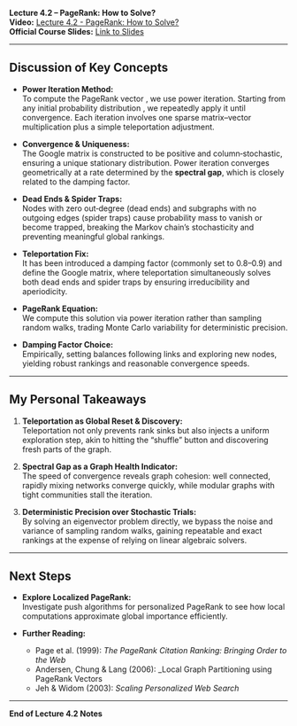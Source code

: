 
**Lecture 4.2 – PageRank: How to Solve?**  
**Video:** [Lecture 4.2 - PageRank: How to Solve?](https://www.youtube.com/watch?v=rK2ZBmQHVVs&list=PLoROMvodv4rOP-ImU-O1rYRg2RFxomvFp&index=11&ab_channel=StanfordOnline)  
**Official Course Slides:** [Link to Slides](https://web.stanford.edu/class/cs224w/slides/02-nodeemb.pdf)

---

## Discussion of Key Concepts

- **Power Iteration Method:**  
    To compute the PageRank vector , we use power iteration. Starting from any initial probability distribution , we repeatedly apply it until convergence. Each iteration involves one sparse matrix–vector multiplication plus a simple teleportation adjustment.
    
- **Convergence & Uniqueness:**  
    The Google matrix is constructed to be positive and column‑stochastic, ensuring a unique stationary distribution. Power iteration converges geometrically at a rate determined by the **spectral gap**, which is closely related to the damping factor.
    
- **Dead Ends & Spider Traps:**  
    Nodes with zero out‑degree (dead ends) and subgraphs with no outgoing edges (spider traps) cause probability mass to vanish or become trapped, breaking the Markov chain’s stochasticity and preventing meaningful global rankings.
    
- **Teleportation Fix:**  
    It has been introduced a damping factor (commonly set to 0.8–0.9) and define the Google matrix, where teleportation simultaneously solves both dead ends and spider traps by ensuring irreducibility and aperiodicity.
    
- **PageRank Equation:**      
    We compute this solution via power iteration rather than sampling random walks, trading  Monte Carlo variability for deterministic precision.
    
- **Damping Factor Choice:**  
    Empirically, setting balances following links and exploring new nodes, yielding robust rankings and reasonable convergence speeds.
    

---

## My Personal Takeaways

1. **Teleportation as Global Reset & Discovery:**  
    Teleportation not only prevents rank sinks but also injects a uniform exploration step, akin to hitting the “shuffle” button and discovering fresh parts of the graph.
    
2. **Spectral Gap as a Graph Health Indicator:**  
    The speed of convergence reveals graph cohesion: well connected, rapidly mixing networks converge quickly, while modular graphs with tight communities stall the iteration.
    
3. **Deterministic Precision over Stochastic Trials:**  
    By solving an eigenvector problem directly, we bypass the noise and variance of sampling random walks, gaining repeatable and exact rankings at the expense of relying on linear algebraic solvers.
    

---

## Next Steps

- **Explore Localized PageRank:**  
    Investigate push algorithms for personalized PageRank to see how local computations approximate global importance efficiently.
    
- **Further Reading:**
    
    - Page et al. (1999): _The PageRank Citation Ranking: Bringing Order to the Web_
    - Andersen, Chung & Lang (2006): _Local Graph Partitioning using PageRank Vectors
    - Jeh & Widom (2003): _Scaling Personalized Web Search_
        
---

**End of Lecture 4.2 Notes**

